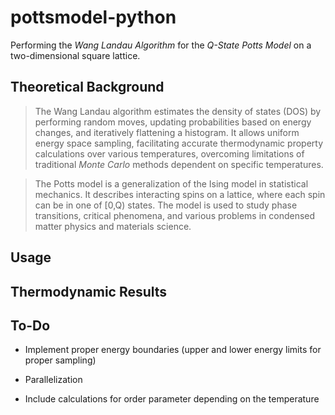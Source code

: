 # pottsmodel-python

Performing the *Wang Landau Algorithm* for the *Q-State Potts Model* on a two-dimensional square lattice.

## Theoretical Background

> 
> The Wang Landau algorithm estimates the density of states (DOS) by performing random moves, updating probabilities based on energy changes, and iteratively flattening a histogram. It allows uniform energy space sampling, facilitating accurate thermodynamic property calculations over various temperatures, overcoming limitations of traditional *Monte Carlo* methods dependent on specific temperatures.

> 
> The Potts model is a generalization of the Ising model in statistical mechanics. It describes interacting spins on a lattice, where each spin can be in one of [0,Q) states. The model is used to study phase transitions, critical phenomena, and various problems in condensed matter physics and materials science.

## Usage

## Thermodynamic Results

## To-Do

- Implement proper energy boundaries (upper and lower energy limits for proper sampling)

- Parallelization
- Include calculations for order parameter depending on the temperature
